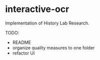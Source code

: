 # interactive-ocr


Implementation of History Lab Research.

TODO:
- README
- organize quality measures to one folder
- refactor UI
